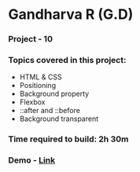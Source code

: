 # Gandharva R (G.D)

### Project - 10

### Topics covered in this project:

- HTML & CSS
- Positioning
- Background property
- Flexbox
- ::after and ::before
- Background transparent

### Time required to build: 2h 30m

### Demo - [Link]("")

